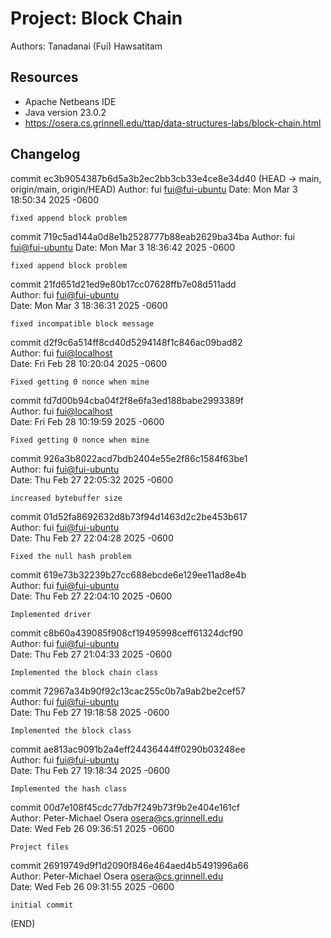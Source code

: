 # Project: Block Chain

Authors: Tanadanai (Fui) Hawsatitam

## Resources

*   Apache Netbeans IDE
*   Java version 23.0.2
*   https://osera.cs.grinnell.edu/ttap/data-structures-labs/block-chain.html

## Changelog

commit ec3b9054387b6d5a3b2ec2bb3cb33e4ce8e34d40 (HEAD -> main, origin/main, origin/HEAD)
Author: fui <fui@fui-ubuntu>
Date:   Mon Mar 3 18:50:34 2025 -0600

    fixed append block problem

commit 719c5ad144a0d8e1b2528777b88eab2629ba34ba
Author: fui <fui@fui-ubuntu>
Date:   Mon Mar 3 18:36:42 2025 -0600                                                                                                                           
                                                                                                                                                                
    fixed append block problem                                                                                                                                  
                                                                                                                                                                
commit 21fd651d21ed9e80b17cc07628ffb7e08d511add                                                                                                                 
Author: fui <fui@fui-ubuntu>                                                                                                                                    
Date:   Mon Mar 3 18:36:31 2025 -0600                                                                                                                           
                                                                                                                                                                
    fixed incompatible block message                                                                                                                            
                                                                                                                                                                
commit d2f9c6a514ff8cd40d5294148f1c846ac09bad82                                                                                                                 
Author: fui <fui@localhost>                                                                                                                                     
Date:   Fri Feb 28 10:20:04 2025 -0600                                                                                                                          
                                                                                                                                                                
    Fixed getting 0 nonce when mine                                                                                                                             
                                                                                                                                                                
commit fd7d00b94cba04f2f8e6fa3ed188babe2993389f                                                                                                                 
Author: fui <fui@localhost>                                                                                                                                     
Date:   Fri Feb 28 10:19:59 2025 -0600                                                                                                                          
                                                                                                                                                                
    Fixed getting 0 nonce when mine                                                                                                                             
                                                                                                                                                                
commit 926a3b8022acd7bdb2404e55e2f86c1584f63be1                                                                                                                 
Author: fui <fui@fui-ubuntu>                                                                                                                                    
Date:   Thu Feb 27 22:05:32 2025 -0600                                                                                                                          
                                                                                                                                                                
    increased bytebuffer size                                                                                                                                   
                                                                                                                                                                
commit 01d52fa8692632d8b73f94d1463d2c2be453b617                                                                                                                 
Author: fui <fui@fui-ubuntu>                                                                                                                                    
Date:   Thu Feb 27 22:04:28 2025 -0600                                                                                                                          
                                                                                                                                                                
    Fixed the null hash problem                                                                                                                                 
                                                                                                                                                                
commit 619e73b32239b27cc688ebcde6e129ee11ad8e4b                                                                                                                 
Author: fui <fui@fui-ubuntu>                                                                                                                                    
Date:   Thu Feb 27 22:04:10 2025 -0600                                                                                                                          
                                                                                                                                                                
    Implemented driver                                                                                                                                          
                                                                                                                                                                
commit c8b60a439085f908cf19495998ceff61324dcf90                                                                                                                 
Author: fui <fui@fui-ubuntu>                                                                                                                                    
Date:   Thu Feb 27 21:04:33 2025 -0600                                                                                                                          
                                                                                                                                                                
    Implemented the block chain class                                                                                                                           
                                                                                                                                                                
commit 72967a34b90f92c13cac255c0b7a9ab2be2cef57                                                                                                                 
Author: fui <fui@fui-ubuntu>                                                                                                                                    
Date:   Thu Feb 27 19:18:58 2025 -0600                                                                                                                          
                                                                                                                                                                
    Implemented the block class                                                                                                                                 
                                                                                                                                                                
commit ae813ac9091b2a4eff24436444ff0290b03248ee                                                                                                                 
Author: fui <fui@fui-ubuntu>                                                                                                                                    
Date:   Thu Feb 27 19:18:34 2025 -0600                                                                                                                          
                                                                                                                                                                
    Implemented the hash class                                                                                                                                  
                                                                                                                                                                
commit 00d7e108f45cdc77db7f249b73f9b2e404e161cf                                                                                                                 
Author: Peter-Michael Osera <osera@cs.grinnell.edu>                                                                                                             
Date:   Wed Feb 26 09:36:51 2025 -0600                                                                                                                          
                                                                                                                                                                
    Project files                                                                                                                                               
                                                                                                                                                                
commit 26919749d9f1d2090f846e464aed4b5491996a66                                                                                                                 
Author: Peter-Michael Osera <osera@cs.grinnell.edu>                                                                                                             
Date:   Wed Feb 26 09:31:55 2025 -0600                                                                                                                          
                                                                                                                                                                
    initial commit                                                                                                                                              
(END) 